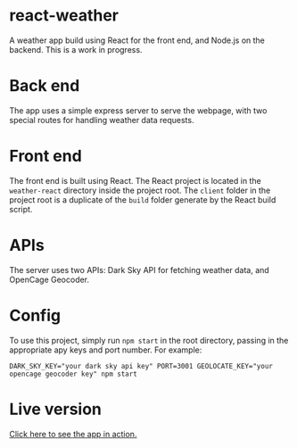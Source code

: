 # react-weather
A weather app build using React for the front end, and Node.js on the backend. This is a work in progress.

# Back end
The app uses a simple express server to serve the webpage, with two special routes for handling weather data requests.

# Front end
The front end is built using React. The React project is located in the `weather-react` directory inside the project root.
The `client` folder in the project root is a duplicate of the `build` folder generate by the React build script.

# APIs
The server uses two APIs: Dark Sky API for fetching weather data, and OpenCage Geocoder.

# Config
To use this project, simply run `npm start` in the root directory, passing in the appropriate apy keys and port number. For example:
```
DARK_SKY_KEY="your dark sky api key" PORT=3001 GEOLOCATE_KEY="your opencage geocoder key" npm start
```
# Live version
[Click here to see the app in action.](https://evening-woodland-59316.herokuapp.com/)
